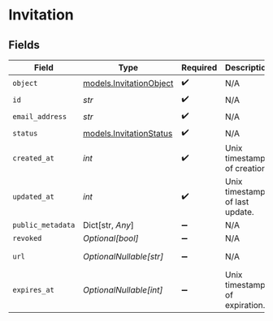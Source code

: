 # Invitation


## Fields

| Field                                                    | Type                                                     | Required                                                 | Description                                              | Example                                                  |
| -------------------------------------------------------- | -------------------------------------------------------- | -------------------------------------------------------- | -------------------------------------------------------- | -------------------------------------------------------- |
| `object`                                                 | [models.InvitationObject](../models/invitationobject.md) | :heavy_check_mark:                                       | N/A                                                      | invitation                                               |
| `id`                                                     | *str*                                                    | :heavy_check_mark:                                       | N/A                                                      | inv_f02930r3                                             |
| `email_address`                                          | *str*                                                    | :heavy_check_mark:                                       | N/A                                                      | invitee@example.com                                      |
| `status`                                                 | [models.InvitationStatus](../models/invitationstatus.md) | :heavy_check_mark:                                       | N/A                                                      | pending                                                  |
| `created_at`                                             | *int*                                                    | :heavy_check_mark:                                       | Unix timestamp of creation.<br/>                         | 1622549600                                               |
| `updated_at`                                             | *int*                                                    | :heavy_check_mark:                                       | Unix timestamp of last update.<br/>                      | 1622553200                                               |
| `public_metadata`                                        | Dict[str, *Any*]                                         | :heavy_minus_sign:                                       | N/A                                                      | {}                                                       |
| `revoked`                                                | *Optional[bool]*                                         | :heavy_minus_sign:                                       | N/A                                                      | false                                                    |
| `url`                                                    | *OptionalNullable[str]*                                  | :heavy_minus_sign:                                       | N/A                                                      | https://example.com/invitations/accept?code=abcd1234     |
| `expires_at`                                             | *OptionalNullable[int]*                                  | :heavy_minus_sign:                                       | Unix timestamp of expiration.<br/>                       |                                                          |